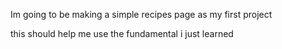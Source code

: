 Im going to be making a simple recipes page as my first project


this should help me use the fundamental i just learned 
